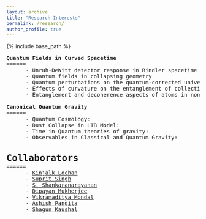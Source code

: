 ```yaml
---
layout: archive
title: "Research Interests"
permalink: /research/
author_profile: true
---
```


{% include base_path %}
 <pre>
<strong>Quantum Fields in Curved Spacetime</strong>
======
      - Unruh-DeWitt detector response in Rindler spacetime
      - Quantum fields in collapsing geometry
      - Quantum perturbations on the quantum-corrected universe
      - Effects of curvature on the entanglement of collective operators
      - Entanglement and decoherence aspects of atoms in non-inertial motion inside a cavity:

<strong>Canonical Quantum Gravity</strong>
======
      - Quantum Cosmology:
      - Dust Collapse in LTB Model:
      - Time in Quantum theories of gravity:
      - Observables in Classical and Quantum Gravity:


<strong style="font-size: 1.5rem; font-weight: bold;">Collaborators</strong>
======
      - <a href="https://www.iisermohali.ac.in/faculty/dps/kinjalk">Kinjalk Lochan</a>
      - <a href="https://supritsinghlab.github.io">Suprit Singh</a>
      - <a href="https://homepages.iitb.ac.in/~shanki/index.html">S. Shankaranarayanan</a>
      - <a href="https://www.rri.res.in/people/postdoctoral-fellows/dipayan-mukherjee">Dipayan Mukherjee</a>
      - <a href="https://scholar.google.com/citations?hl=en&user=rb0NaaMAAAAJ">Vikramaditya Mondal</a>
      - <a href="https://in.linkedin.com/in/ashish-pandita-7850a21b2">Ashish Pandita</a>
      - <a href="https://in.linkedin.com/in/shagun-kaushal-63881a231">Shagun Kaushal</a>
 </pre>

